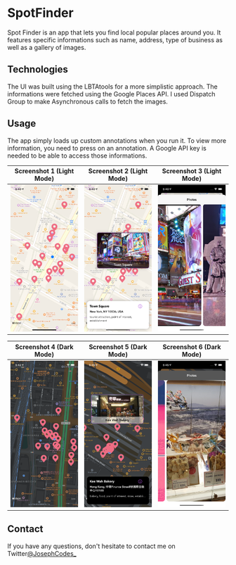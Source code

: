 

# SpotFinder
Spot Finder is an app that lets you find local popular places around you. It features specific informations such as name, address, type of business as well as a gallery of images.

## Technologies
The UI was built using the LBTAtools for a more simplistic approach. The informations were fetched using the Google Places API. I used Dispatch Group to make Asynchronous calls to fetch the images.

## Usage
The app simply loads up custom annotations when you run it. To view more information, you need to press on an annotation. A Google API key is needed to be able to access those informations.

Screenshot 1 (Light Mode)        |  Screenshot 2 (Light Mode)     |   Screenshot 3 (Light Mode)           
:-------------------------:|:-------------------------:|:-------------------------:
![](https://github.com/joevegacoding/SpotFinder/blob/master/Images/Simulator%20Screen%20Shot%20-%20iPhone%2012%20Pro%20-%202021-06-11%20at%2017.40.12.png) |  ![](https://github.com/joevegacoding/SpotFinder/blob/master/Images/Simulator%20Screen%20Shot%20-%20iPhone%2012%20Pro%20-%202021-06-11%20at%2017.40.23.png) | ![](https://github.com/joevegacoding/SpotFinder/blob/master/Images/Simulator%20Screen%20Shot%20-%20iPhone%2012%20Pro%20-%202021-06-11%20at%2017.40.40.png) | 

Screenshot 4 (Dark Mode)     |  Screenshot 5 (Dark Mode)     |   Screenshot 6 (Dark Mode)            
:-------------------------:|:-------------------------:|:-------------------------:
![](https://github.com/joevegacoding/SpotFinder/blob/master/Images/Simulator%20Screen%20Shot%20-%20iPhone%2012%20Pro%20-%202021-06-11%20at%2017.42.47.png) |  ![](https://github.com/joevegacoding/SpotFinder/blob/master/Images/Simulator%20Screen%20Shot%20-%20iPhone%2012%20Pro%20-%202021-06-11%20at%2017.45.15.png) | ![](https://github.com/joevegacoding/SpotFinder/blob/master/Images/Simulator%20Screen%20Shot%20-%20iPhone%2012%20Pro%20-%202021-06-11%20at%2017.45.45.png) |

## Contact

If you have any questions, don't hesitate to contact me on Twitter[@JosephCodes_](https://twitter.com/JosephCodes_)
